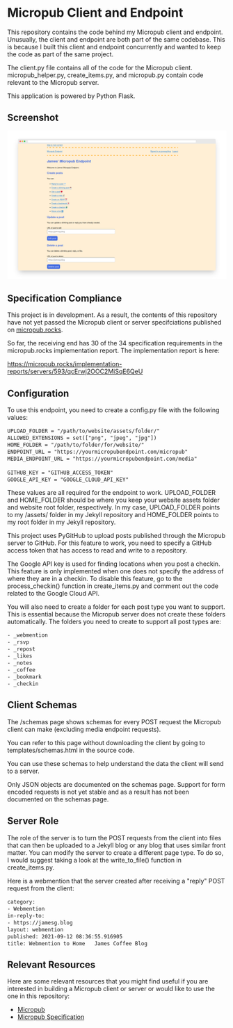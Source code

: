 # Micropub Client and Endpoint

This repository contains the code behind my Micropub client and endpoint. Unusually, the client and endpoint are both part of the same codebase. This is because I built this client and endpoint concurrently and wanted to keep the code as part of the same project.

The client.py file contains all of the code for the Micropub client. micropub_helper.py, create_items.py, and micropub.py contain code relevant to the Micropub server.

This application is powered by Python Flask.

## Screenshot

![Micropub homepage](screenshot.png)

## Specification Compliance

This project is in development. As a result, the contents of this repository have not yet passed the Micropub client or server specifciations published on [micropub.rocks](https://micropub.rocks/).

So far, the receiving end has 30 of the 34 specification requirements in the micropub.rocks implementation report. The implementation report is here:

https://micropub.rocks/implementation-reports/servers/593/qcErwj2OOC2MiSqE6QeU

## Configuration

To use this endpoint, you need to create a config.py file with the following values:

    UPLOAD_FOLDER = "/path/to/website/assets/folder/"
    ALLOWED_EXTENSIONS = set(["png", "jpeg", "jpg"])
    HOME_FOLDER = "/path/to/folder/for/website/"
    ENDPOINT_URL = "https://yourmicropubendpoint.com/micropub"
    MEDIA_ENDPOINT_URL = "https://yourmicropubendpoint.com/media"

    GITHUB_KEY = "GITHUB_ACCESS_TOKEN"
    GOOGLE_API_KEY = "GOOGLE_CLOUD_API_KEY"

These values are all required for the endpoint to work. UPLOAD_FOLDER and HOME_FOLDER should be where you keep your website assets folder and website root folder, respectively. In my case, UPLOAD_FOLDER points to my /assets/ folder in my Jekyll repository and HOME_FOLDER points to my root folder in my Jekyll repository.

This project uses PyGitHub to upload posts published through the Micropub server to GitHub. For this feature to work, you need to specify a GitHub access token that has access to read and write to a repository.

The Google API key is used for finding locations when you post a checkin. This feature is only implemented when one does not specify the address of where they are in a checkin. To disable this feature, go to the process_checkin() function in create_items.py and comment out the code related to the Google Cloud API.

You will also need to create a folder for each post type you want to support. This is essential because the Micropub server does not create these folders automatically. The folders you need to create to support all post types are:

    - _webmention
    - _rsvp
    - _repost
    - _likes
    - _notes
    - _coffee
    - _bookmark
    - _checkin

## Client Schemas

The /schemas page shows schemas for every POST request the Micropub client can make (excluding media endpoint requests).

You can refer to this page without downloading the client by going to templates/schemas.html in the source code.

You can use these schemas to help understand the data the client will send to a server.

Only JSON objects are documented on the schemas page. Support for form encoded requests is not yet stable and as a result has not been documented on the schemas page.

## Server Role

The role of the server is to turn the POST requests from the client into files that can then be uploaded to a Jekyll blog or any blog that uses similar front matter. You can modify the server to create a different page type. To do so, I would suggest taking a look at the write_to_file() function in create_items.py.

Here is a webmention that the server created after receiving a "reply" POST request from the client:

    category:
    - Webmention
    in-reply-to:
    - https://jamesg.blog
    layout: webmention
    published: 2021-09-12 08:36:55.916905
    title: Webmention to Home   James Coffee Blog

## Relevant Resources

Here are some relevant resources that you might find useful if you are interested in building a Micropub client or server or would like to use the one in this repository:

- [Micropub](https://indieweb.org/Micropub)
- [Micropub Specification](https://www.w3.org/TR/micropub/)